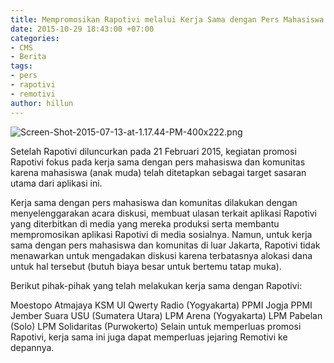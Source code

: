 ```yaml
---
title: Mempromosikan Rapotivi melalui Kerja Sama dengan Pers Mahasiswa dan Komunitas
date: 2015-10-29 18:43:00 +07:00
categories:
- CMS
- Berita
tags:
- pers
- rapotivi
- remotivi
author: hillun
---
```


![Screen-Shot-2015-07-13-at-1.17.44-PM-400x222.png](/uploads/Screen-Shot-2015-07-13-at-1.17.44-PM-400x222.png)

Setelah Rapotivi diluncurkan pada 21 Februari 2015, kegiatan promosi Rapotivi fokus pada kerja sama dengan pers mahasiswa dan komunitas karena mahasiswa (anak muda) telah ditetapkan sebagai target sasaran utama dari aplikasi ini.

Kerja sama dengan pers mahasiswa dan komunitas dilakukan dengan menyelenggarakan acara diskusi, membuat ulasan terkait aplikasi Rapotivi yang diterbitkan di media yang mereka produksi serta membantu mempromosikan aplikasi Rapotivi di media sosialnya. Namun, untuk kerja sama dengan pers mahasiswa dan komunitas di luar Jakarta, Rapotivi tidak menawarkan untuk mengadakan diskusi karena terbatasnya alokasi dana untuk hal tersebut (butuh biaya besar untuk bertemu tatap muka).

Berikut pihak-pihak yang telah melakukan kerja sama dengan Rapotivi:

Moestopo
Atmajaya
KSM UI
Qwerty Radio (Yogyakarta)
PPMI Jogja
PPMI Jember
Suara USU (Sumatera Utara)
LPM Arena (Yogyakarta)
LPM Pabelan (Solo)
LPM Solidaritas (Purwokerto)
Selain untuk memperluas promosi Rapotivi, kerja sama ini juga dapat memperluas jejaring Remotivi ke depannya.